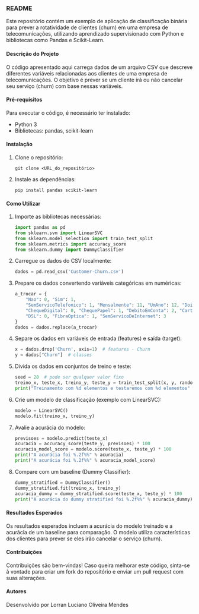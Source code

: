 ### README

Este repositório contém um exemplo de aplicação de classificação binária para prever a rotatividade de clientes (churn) em uma empresa de telecomunicações, utilizando aprendizado supervisionado com Python e bibliotecas como Pandas e Scikit-Learn.

#### Descrição do Projeto

O código apresentado aqui carrega dados de um arquivo CSV que descreve diferentes variáveis relacionadas aos clientes de uma empresa de telecomunicações. O objetivo é prever se um cliente irá ou não cancelar seu serviço (churn) com base nessas variáveis.

#### Pré-requisitos

Para executar o código, é necessário ter instalado:
- Python 3
- Bibliotecas: pandas, scikit-learn

#### Instalação

1. Clone o repositório:
   ```
   git clone <URL_do_repositório>
   ```

2. Instale as dependências:
   ```
   pip install pandas scikit-learn
   ```

#### Como Utilizar

1. Importe as bibliotecas necessárias:
   ```python
   import pandas as pd
   from sklearn.svm import LinearSVC
   from sklearn.model_selection import train_test_split
   from sklearn.metrics import accuracy_score
   from sklearn.dummy import DummyClassifier
   ```

2. Carregue os dados do CSV localmente:
   ```python
   dados = pd.read_csv('Customer-Churn.csv')
   ```

3. Prepare os dados convertendo variáveis categóricas em numéricas:
   ```python
   a_trocar = {
       "Nao": 0, "Sim": 1,
       "SemServicoTelefonico": 1, "Mensalmente": 11, "UmAno": 12, "DoisAnos": 24,
       "ChequeDigital": 0, "ChequePapel": 1, "DebitoEmConta": 2, "CartaoDeCredito": 3,
       "DSL": 0, "FibraOptica": 1, "SemServicoDeInternet": 3
   }
   dados = dados.replace(a_trocar)
   ```

4. Separe os dados em variáveis de entrada (features) e saída (target):
   ```python
   x = dados.drop('Churn', axis=1)  # features - Churn
   y = dados["Churn"]  # classes
   ```

5. Divida os dados em conjuntos de treino e teste:
   ```python
   seed = 20  # pode ser qualquer valor fixo
   treino_x, teste_x, treino_y, teste_y = train_test_split(x, y, random_state=seed, test_size=0.25)
   print("Treinamento com %d elementos e testaremos com %d elementos" % (len(treino_x), len(teste_x)))
   ```

6. Crie um modelo de classificação (exemplo com LinearSVC):
   ```python
   modelo = LinearSVC()
   modelo.fit(treino_x, treino_y)
   ```

7. Avalie a acurácia do modelo:
   ```python
   previsoes = modelo.predict(teste_x)
   acuracia = accuracy_score(teste_y, previsoes) * 100
   acuracia_model_score = modelo.score(teste_x, teste_y) * 100
   print("A acurácia foi %.2f%%" % acuracia)
   print("A acurácia foi %.2f%%" % acuracia_model_score)
   ```

8. Compare com um baseline (Dummy Classifier):
   ```python
   dummy_stratified = DummyClassifier()
   dummy_stratified.fit(treino_x, treino_y)
   acuracia_dummy = dummy_stratified.score(teste_x, teste_y) * 100
   print("A acurácia do dummy stratified foi %.2f%%" % acuracia_dummy)
   ```

#### Resultados Esperados

Os resultados esperados incluem a acurácia do modelo treinado e a acurácia de um baseline para comparação. O modelo utiliza características dos clientes para prever se eles irão cancelar o serviço (churn).

#### Contribuições

Contribuições são bem-vindas! Caso queira melhorar este código, sinta-se à vontade para criar um fork do repositório e enviar um pull request com suas alterações.


#### Autores

Desenvolvido por Lorran Luciano Oliveira Mendes

